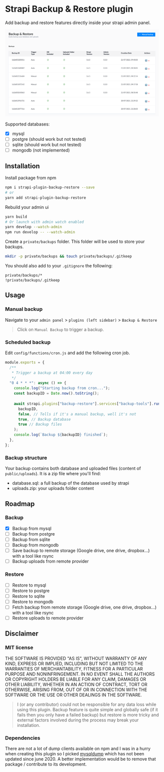 # Strapi Backup & Restore plugin

Add backup and restore features directly inside your strapi admin panel.

![Alt text](assets/docs/manual_backup.png "Title")

Supported databases:
- [x] mysql
- [ ] postgre (should work but not tested)
- [ ] sqlite (should work but not tested)
- [ ] mongodb (not implemented)

## Installation

Install package from npm

```bash
npm i strapi-plugin-backup-restore --save
# or
yarn add strapi-plugin-backup-restore
```

Rebuild your admin ui
```bash
yarn build
# Or launch with admin watch enabled
yarn develop --watch-admin
npm run develop -- --watch-admin 
```

Create a `private/backups` folder. This folder will be used to store your backups.

```bash
mkdir -p private/backups && touch private/backups/.gitkeep
```

You should also add to your `.gitignore` the following:

```
private/backups/*
!private/backups/.gitkeep
```
## Usage
### Manual backup

Navigate to your `admin panel` > `plugins (left sidebar)` > `Backup & Restore`

> Click on `Manual Backup` to trigger a backup.

### Scheduled backup

Edit `config/functions/cron.js` and add the following cron job.

```javascript
module.exports = {
  /**
   * Trigger a backup at 04:00 every day
   */
  "0 4 * * *": async () => {
    console.log("Starting backup from cron...");
    const backupID = Date.now().toString();

    await strapi.plugins["backup-restore"].services["backup-tools"].runBackup(
      backupID,
      false, // Tells if it's a manual backup, well it's not
      true, // Backup database
      true // Backup files
    );
    console.log(`Backup ${backupID} finished`);
  },
};
```

### Backup structure

Your backup contains both database and uploaded files (content of `public/uploads`).
It is a zip file where you'll find:

- database.sql: a full backup of the database used by strapi
- uploads.zip: your uploads folder content

## Roadmap
### Backup
- [x] Backup from mysql 
- [ ] Backup from postgre
- [ ] Backup from sqlite 
- [ ] Backup from mongodb
- [ ] Save backup to remote storage (Google drive, one drive, dropbox...) with a tool like rsync
- [ ] Backup uploads from remote provider

### Restore
- [ ] Restore to mysql 
- [ ] Restore to postgre
- [ ] Restore to sqlite 
- [ ] Restore to mongodb
- [ ] Fetch backup from remote storage (Google drive, one drive, dropbox...) with a tool like rsync
- [ ] Restore uploads to remote provider

## Disclaimer

### MIT license

THE SOFTWARE IS PROVIDED "AS IS", WITHOUT WARRANTY OF ANY KIND, EXPRESS OR IMPLIED, INCLUDING BUT NOT LIMITED TO THE WARRANTIES OF MERCHANTABILITY, FITNESS FOR A PARTICULAR PURPOSE AND NONINFRINGEMENT. IN NO EVENT SHALL THE AUTHORS OR COPYRIGHT HOLDERS BE LIABLE FOR ANY CLAIM, DAMAGES OR OTHER LIABILITY, WHETHER IN AN ACTION OF CONTRACT, TORT OR OTHERWISE, ARISING FROM, OUT OF OR IN CONNECTION WITH THE SOFTWARE OR THE USE OR OTHER DEALINGS IN THE SOFTWARE.

> I (or any contributor) could not be responsible for any data loss while using this plugin. Backup feature is quite simple and globally safe (if it fails then you only have a failed backup) but restore is more tricky and external factors involved during the process may break your installation.
### Dependencies
There are not a lot of dump clients available on npm and I was in a hurry when creating this plugin so I picked [mysqldump](https://npmjs.com/package/mysqldump) which has not been updated since june 2020. A better implementation would be to remove that package / contribute to its development.
